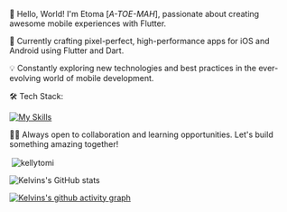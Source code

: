 👋 Hello, World! I'm Etoma [*A-TOE-MAH*], passionate about creating awesome mobile experiences with Flutter.

📱 Currently crafting pixel-perfect, high-performance apps for iOS and Android using Flutter and Dart.

💡 Constantly exploring new technologies and best practices in the ever-evolving world of mobile development.

🛠️ Tech Stack:

  [![My Skills](https://skillicons.dev/icons?i=flutter,dart,git,firebase,appwrite,figma,ps,ai&theme=dark)](https://skillicons.dev)

👨‍💻 Always open to collaboration and learning opportunities. Let's build something amazing together!
<p>&nbsp;<img align="center" src="https://github-readme-stats.vercel.app/api?username=kellytomi&show_icons=true&locale=en&theme=dark" alt="kellytomi" /></p>

![Kelvins's GitHub stats](https://github-readme-stats.vercel.app/api?username=kellytomi&show_icons=true&theme=radical)

[![Kelvins's github activity graph](https://github-readme-activity-graph.cyclic.app/graph?username=yourkellytomi&theme=dracula)](https://github.com/kellytomi/github-readme-activity-graph)
